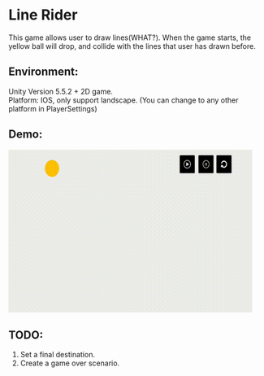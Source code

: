# Line Rider
This game allows user to draw lines(WHAT?). When the game starts, the yellow ball will drop, and collide with the lines that user has drawn before.
## Environment:
Unity Version 5.5.2 + 2D game.<br>
Platform: IOS, only support landscape. (You can change to any other platform in PlayerSettings)

## Demo:
![Demo](/res/demo.gif)

## TODO:
1. Set a final destination.
2. Create a game over scenario.
